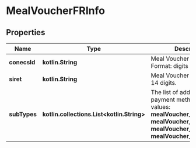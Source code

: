 
# MealVoucherFRInfo

## Properties
Name | Type | Description | Notes
------------ | ------------- | ------------- | -------------
**conecsId** | **kotlin.String** | Meal Voucher conecsId. Format: digits only | 
**siret** | **kotlin.String** | Meal Voucher siret. Format: 14 digits. | 
**subTypes** | **kotlin.collections.List&lt;kotlin.String&gt;** | The list of additional payment methods. Allowed values: **mealVoucher_FR_edenred**, **mealVoucher_FR_groupeup**, **mealVoucher_FR_natixis**, **mealVoucher_FR_sodexo**. | 



